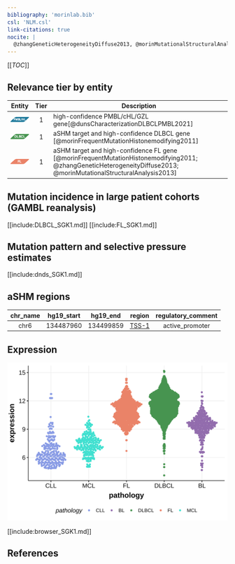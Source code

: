 ```yaml
---
bibliography: 'morinlab.bib'
csl: 'NLM.csl'
link-citations: true
nocite: |
  @zhangGeneticHeterogeneityDiffuse2013, @morinMutationalStructuralAnalysis2013, @morinFrequentMutationHistonemodifying2011, @dunsCharacterizationDLBCLPMBL2021, 
---
```

[[_TOC_]]


## Relevance tier by entity

|Entity|Tier|Description                           |
|:------:|:----:|--------------------------------------|
|![PMBL](images/icons/PMBL_tier1.png)|1|high-confidence PMBL/cHL/GZL gene[@dunsCharacterizationDLBCLPMBL2021]|
|![DLBCL](images/icons/DLBCL_tier1.png) |1 | aSHM target and high-confidence DLBCL gene            [@morinFrequentMutationHistonemodifying2011]|
|![FL](images/icons/FL_tier1.png)    |1 | aSHM target and high-confidence FL gene               [@morinFrequentMutationHistonemodifying2011; @zhangGeneticHeterogeneityDiffuse2013; @morinMutationalStructuralAnalysis2013]|

## Mutation incidence in large patient cohorts (GAMBL reanalysis)

[[include:DLBCL_SGK1.md]]
[[include:FL_SGK1.md]]

## Mutation pattern and selective pressure estimates

[[include:dnds_SGK1.md]]

## aSHM regions

|chr_name|hg19_start|hg19_end |region                                                                                       |regulatory_comment|
|:--------:|:----------:|:---------:|:---------------------------------------------------------------------------------------------:|:------------------:|
|chr6    |134487960 |134499859|[TSS-1](https://genome.ucsc.edu/s/rdmorin/GAMBL%20hg19?position=chr6%3A134487960%2D134499859)|active_promoter   |

## Expression
![](images/gene_expression/SGK1_by_pathology.svg)
<!-- ORIGIN: morinFrequentMutationHistonemodifying2011 -->
<!-- FL: morinFrequentMutationHistonemodifying2011 -->
<!-- PMBL: dunsCharacterizationDLBCLPMBL2021b -->
<!-- DLBCL: morinFrequentMutationHistonemodifying2011 -->


[[include:browser_SGK1.md]]

## References
